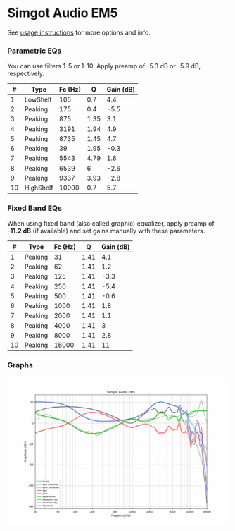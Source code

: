 # Simgot Audio EM5
See [usage instructions](https://github.com/jaakkopasanen/AutoEq#usage) for more options and info.

### Parametric EQs
You can use filters 1-5 or 1-10. Apply preamp of -5.3 dB or -5.9 dB, respectively.

|   # | Type      |   Fc (Hz) |    Q |   Gain (dB) |
|-----|-----------|-----------|------|-------------|
|   1 | LowShelf  |       105 | 0.7  |         4.4 |
|   2 | Peaking   |       175 | 0.4  |        -5.5 |
|   3 | Peaking   |       875 | 1.35 |         3.1 |
|   4 | Peaking   |      3191 | 1.94 |         4.9 |
|   5 | Peaking   |      8735 | 1.45 |         4.7 |
|   6 | Peaking   |        39 | 1.95 |        -0.3 |
|   7 | Peaking   |      5543 | 4.79 |         1.6 |
|   8 | Peaking   |      6539 | 6    |        -2.6 |
|   9 | Peaking   |      9337 | 3.93 |        -2.8 |
|  10 | HighShelf |     10000 | 0.7  |         5.7 |

### Fixed Band EQs
When using fixed band (also called graphic) equalizer, apply preamp of **-11.2 dB** (if available) and set gains manually with these parameters.

|   # | Type    |   Fc (Hz) |    Q |   Gain (dB) |
|-----|---------|-----------|------|-------------|
|   1 | Peaking |        31 | 1.41 |         4.1 |
|   2 | Peaking |        62 | 1.41 |         1.2 |
|   3 | Peaking |       125 | 1.41 |        -3.3 |
|   4 | Peaking |       250 | 1.41 |        -5.4 |
|   5 | Peaking |       500 | 1.41 |        -0.6 |
|   6 | Peaking |      1000 | 1.41 |         1.8 |
|   7 | Peaking |      2000 | 1.41 |         1.1 |
|   8 | Peaking |      4000 | 1.41 |         3   |
|   9 | Peaking |      8000 | 1.41 |         2.8 |
|  10 | Peaking |     16000 | 1.41 |        11   |

### Graphs
![](./Simgot%20Audio%20EM5.png)
